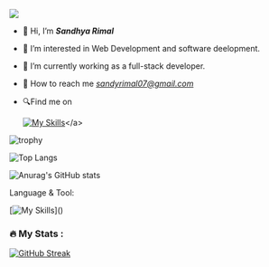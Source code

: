 ![](https://komarev.com/ghpvc/?username=sandhya8109&color=brightgreen)
- 👋 Hi, I’m <b><i>Sandhya Rimal</b></i>
- 👀 I’m interested in Web Development and software deelopment.  
- 🌱 I’m currently working as a full-stack developer.
- 🤝 How to reach me <i>sandyrimal07@gmail.com</i>
- 🔍Find me on

   <a herf="https://www.linkedin.com/in/sandhya-rimal-7470601b7/" target="_blank"> [![My Skills](https://skillicons.dev/icons?i=linkedln)]([https://www.instagram.com/8109_sandy/](https://www.linkedin.com/in/sandhya-rimal-7470601b7/))</a>


![trophy](https://github-profile-trophy.vercel.app/?username=sandhya8109&theme=monokai)


![Top Langs](https://github-readme-stats.vercel.app/api/top-langs/?username=sandhya8109&theme=monokai&hide_progress=true)


  ![Anurag's GitHub stats](https://github-readme-stats.vercel.app/api?username=sandhya8109&theme=monokai&show_icons=true)


Language & Tool:  

[![My Skills](https://skillicons.dev/icons?i=html,css,bootstrap,js,react,jquery,c,cs,cpp,java,dotnet,php,laravel,git,github,linux,mysql,vscode,)]()

### :fire: My Stats :
[![GitHub Streak](https://streak-stats.demolab.com/?user=sandhya8109&theme=monokai)](https://git.io/streak-stats)
